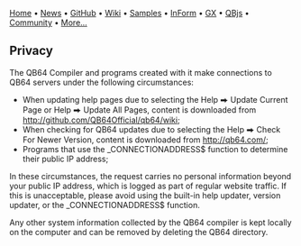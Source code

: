 [Home](https://qb64.com) • [News](news.md) • [GitHub](https://github.com/QB64Official/qb64) • [Wiki](https://github.com/QB64Official/qb64/wiki) • [Samples](samples.md) • [InForm](inform.md) • [GX](gx.md) • [QBjs](qbjs.md) • [Community](community.md) • [More...](more.md)

## Privacy

The QB64 Compiler and programs created with it make connections to QB64 servers under the following circumstances:

* When updating help pages due to selecting the Help ⮕ Update Current Page or Help ⮕ Update All Pages, content is downloaded from http://github.com/QB64Official/qb64/wiki;
* When checking for QB64 updates due to selecting the Help ⮕ Check For Newer Version, content is downloaded from http://qb64.com/;
* Programs that use the _CONNECTIONADDRESS$ function to determine their public IP address;

In these circumstances, the request carries no personal information beyond your public IP address, which is logged as part of regular website traffic. If this is unacceptable, please avoid using the built-in help updater, version updater, or the _CONNECTIONADDRESS$ function.

Any other system information collected by the QB64 compiler is kept locally on the computer and can be removed by deleting the QB64 directory.